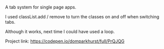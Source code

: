 A tab system for single page apps. 

I used classList.add / remove to turn the classes on and off when switching tabs.

Although it works, next time I could have used a loop.

Project link: https://codepen.io/domparkhurst/full/PrQJQG
